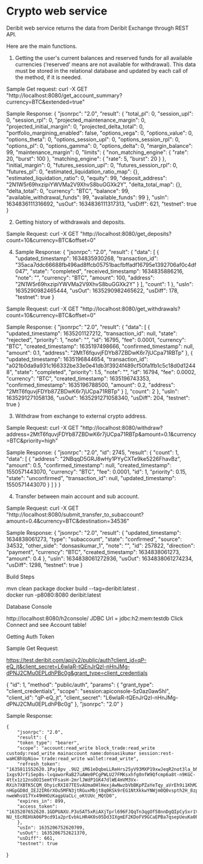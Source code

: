 # Crypto web service

Deribit web service returns the data from Deribit Exchange through REST API.


Here are the main functions.

1. Getting the user's current balances and reserved funds for all available currencies (‘reserved’ means are not available for withdrawal). This data must be stored in the relational database and updated by each call of the method, if it is needed.

Sample Get request:
curl -X GET "http://localhost:8080/get_account_summary?currency=BTC&extended=true"

Sample Response: {
            "jsonrpc": "2.0",
            "result": {
            "total_pl": 0,
            "session_upl": 0,
            "session_rpl": 0,
            "projected_maintenance_margin": 0,
            "projected_initial_margin": 0,
            "projected_delta_total": 0,
            "portfolio_margining_enabled": false,
            "options_vega": 0,
            "options_value": 0,
            "options_theta": 0,
            "options_session_upl": 0,
            "options_session_rpl": 0,
            "options_pl": 0,
            "options_gamma": 0,
            "options_delta": 0,
            "margin_balance": 99,
            "maintenance_margin": 0,
            "limits": {
            "non_matching_engine": {
            "rate": 20,
            "burst": 100
            },
            "matching_engine": {
            "rate": 5,
            "burst": 20
            }
            },
            "initial_margin": 0,
            "futures_session_upl": 0,
            "futures_session_rpl": 0,
            "futures_pl": 0,
            "estimated_liquidation_ratio_map": {},
            "estimated_liquidation_ratio": 0,
            "equity": 99,
            "deposit_address": "2N1W5r69hxzipiYWVMa2V9XhvS8buGGXk2Y",
            "delta_total_map": {},
            "delta_total": 0,
            "currency": "BTC",
            "balance": 99,
            "available_withdrawal_funds": 99,
            "available_funds": 99
            },
            "usIn": 1634836111316692,
            "usOut": 1634836111317313,
            "usDiff": 621,
            "testnet": true
            }

2. Getting history of withdrawals and deposits.

Sample Request: 
curl -X GET "http://localhost:8080/get_deposits?count=10&currency=BTC&offset=0"

4. Sample Response:
   {
   "jsonrpc": "2.0",
   "result": {
   "data": [
   {
   "updated_timestamp": 1634835930268,
   "transaction_id": "35aca7ddc66688fb496ad8ffcb05751bacfbffadf16795e1392706af0c4df047",
   "state": "completed",
   "received_timestamp": 1634835886216,
   "note": "",
   "currency": "BTC",
   "amount": 100,
   "address": "2N1W5r69hxzipiYWVMa2V9XhvS8buGGXk2Y"
   }
   ],
   "count": 1
   },
   "usIn": 1635290982465444,
   "usOut": 1635290982465622,
   "usDiff": 178,
   "testnet": true
   }

Sample Request: 
curl -X GET "http://localhost:8080/get_withdrawals?count=10&currency=BTC&offset=0"

Sample Response:
    {
    "jsonrpc": "2.0",
    "result": {
    "data": [
    {
    "updated_timestamp": 1635201127212,
    "transaction_id": null,
    "state": "rejected",
    "priority": 1,
    "note": "",
    "id": 16795,
    "fee": 0.0001,
    "currency": "BTC",
    "created_timestamp": 1635197498666,
    "confirmed_timestamp": null,
    "amount": 0.1,
    "address": "2MtT6fquvjFDYb87ZBDwK6r7jUCpa71RBTp"
    },
    {
    "updated_timestamp": 1635196844654,
    "transaction_id": "a021b0da9a931c166332be33e0e41db3f3924f489cf50fa1fb1c5c18d0d12448",
    "state": "completed",
    "priority": 1.5,
    "note": "",
    "id": 16794,
    "fee": 0.0002,
    "currency": "BTC",
    "created_timestamp": 1635196743353,
    "confirmed_timestamp": 1635196788500,
    "amount": 0.2,
    "address": "2MtT6fquvjFDYb87ZBDwK6r7jUCpa71RBTp"
    }
    ],
    "count": 2
    },
    "usIn": 1635291271058136,
    "usOut": 1635291271058340,
    "usDiff": 204,
    "testnet": true
    }


3. Withdraw from exchange to external crypto address.

Sample Request:
curl -X GET "http://localhost:8080/withdraw?address=2MtT6fquvjFDYb87ZBDwK6r7jUCpa71RBTp&amount=0.1&currency=BTC&priority=high"

Sample Response:
   {
   "jsonrpc": "2.0",
   "id": 2745,
   "result": {
   "count": 1,
   "data": [
   {
   "address": "2NBqqD5GRJ8wHy1PYyCXTe9ke5226FhavBz",
   "amount": 0.5,
   "confirmed_timestamp": null,
   "created_timestamp": 1550571443070,
   "currency": "BTC",
   "fee": 0.0001,
   "id": 1,
   "priority": 0.15,
   "state": "unconfirmed",
   "transaction_id": null,
   "updated_timestamp": 1550571443070
   }
   ]
   }
   }

4. Transfer between main account and sub account.

Sample Request:
curl -X GET "http://localhost:8080/submit_transfer_to_subaccount?amount=0.4&currency=BTC&destination=34536"

Sample Response:
    {
    "jsonrpc": "2.0",
    "result": {
    "updated_timestamp": 1634838061273,
    "type": "subaccount",
    "state": "confirmed",
    "source": 34532,
    "other_side": "donsasikumar_1",
    "note": "",
    "id": 257822,
    "direction": "payment",
    "currency": "BTC",
    "created_timestamp": 1634838061273,
    "amount": 0.4
    },
    "usIn": 1634838061272936,
    "usOut": 1634838061274234,
    "usDiff": 1298,
    "testnet": true
    }


Build Steps

mvn clean package
docker build --tag=deribit:latest .  
docker run -p8080:8080 deribit:latest

Database Console

http://localhost:8080/h2console/
JDBC Url = jdbc:h2:mem:testdb
Click Connect and see Account table!

Getting Auth Token

Sample Get Request:

https://test.deribit.com/api/v2/public/auth?client_id=qP-eQ_jt&client_secret=L6wIaR-tQEnJrQzI-nHnJMg-dPNJ2CMu0EPLdhPBc0g&grant_type=client_credentials

{
"id": 1,
"method": "public/auth",
"params": {
"grant_type": "client_credentials",
"scope": "session:apiconsole-5z0az0aw5hl",
"client_id": "qP-eQ_jt",
"client_secret": "L6wIaR-tQEnJrQzI-nHnJMg-dPNJ2CMu0EPLdhPBc0g"
},
"jsonrpc": "2.0"
}

Sample Response:

    {
        "jsonrpc": "2.0",
        "result": {
        "token_type": "bearer",
        "scope": "account:read_write block_trade:read_write custody:read_write mainaccount name:donsasikumar session:rest-waHCBhVpNio= trade:read_write wallet:read_write",
        "refresh_token": "1635811552620.1Paj8pv_.9U2_iM61eDqbeLLReHrs25yV93MXP19xwJeqR2not3la_bN-1xgs9JrfiSep8s-lvqaworRaB27uAWe0PCgPWLU27FMKsxhfg0nfW9Qfcmp6a8t-n9KGC-4ttx1z12nsOOISemtYFsasH-2mrlJWdP1GK47dlWE4mVM3Vx-RXih7XBTK5CQM_OhyicRXI87TESvAUma0HlHexjAwNwzbVbBKpPZaYeTqy_aVrEh9i1KhM2XkXu-nHGpGD8d_IEJ2IR6rXOu5MFN3jtRGuxMbjt8q0KSk9rEG1NtXkkwYNWjm0Q0vspth2H_8zp6_HLy-nweWhsU17Yx49HHOzKagpUaCLc_oKtUUc_MQtD0",
        "expires_in": 899,
        "access_token": "1635207652620.1GDPUAXU.P3o5AT5xRiAXjTprl696FJQqTn3qgOf58nnDgQIpCySxr1ViOophlakE2e8t3TdNn2jDWVna0k_sy57A6uHiag2ukyqDQHof62biClZtWEIhOHTsUjYmsSF3eBp5MuhjmQdgU7fndlmI8SPNDHbBGCW_PwEsoYrFUWj1x5Iseg8EVN7sPJqSxh6t2O6kkAQO0O_kEw43RZCW_Zl5OvNd26n0ZvzCVgn9vkTRKERi-NU_tEcREHVA06P9cd91a2prEvbkLHR4K0s05Dd3IXgmEF2KDoFV9GCaEPBa7qsepUeuKa0P_9gT_BMVp7MR9TpYHev59SXR0TWcGh1dX2pnQ4ITbanJVQMcffloxOZJ"
        },
        "usIn": 1635206752620709,
        "usOut": 1635206752621370,
        "usDiff": 661,
        "testnet": true
}

